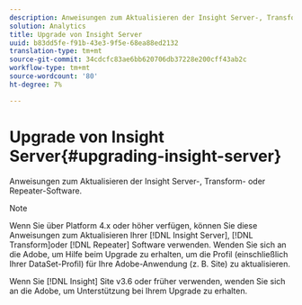 ```yaml
---
description: Anweisungen zum Aktualisieren der Insight Server-, Transform- oder Repeater-Software.
solution: Analytics
title: Upgrade von Insight Server
uuid: b83dd5fe-f91b-43e3-9f5e-68ea88ed2132
translation-type: tm+mt
source-git-commit: 34cdcfc83ae6bb620706db37228e200cff43ab2c
workflow-type: tm+mt
source-wordcount: '80'
ht-degree: 7%

---
```



# Upgrade von Insight Server{#upgrading-insight-server}

Anweisungen zum Aktualisieren der Insight Server-, Transform- oder Repeater-Software.

>[!NOTE]
>
>Wenn Sie über Platform 4.x oder höher verfügen, können Sie diese Anweisungen zum Aktualisieren Ihrer [!DNL Insight Server], [!DNL Transform]oder [!DNL Repeater] Software verwenden. Wenden Sie sich an die Adobe, um Hilfe beim Upgrade zu erhalten, um die Profil (einschließlich Ihrer DataSet-Profil) für Ihre Adobe-Anwendung (z. B. Site) zu aktualisieren.

Wenn Sie [!DNL Insight] Site v3.6 oder früher verwenden, wenden Sie sich an die Adobe, um Unterstützung bei Ihrem Upgrade zu erhalten.
